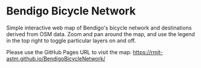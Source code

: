# Bendigo Bicycle Network

Simple interactive web map of Bendigo's bicycle network and destinations derived from OSM data. Zoom and pan around the map, and use the legend in the top right to toggle particular layers on and off.

Please use the GitHub Pages URL to visit the map:
https://rmit-astm.github.io/BendigoBicycleNetwork/
